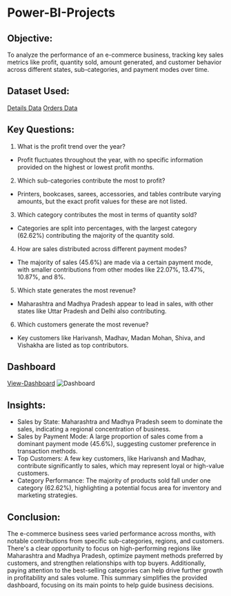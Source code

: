 # Power-BI-Projects
## Objective:
To analyze the performance of an e-commerce business, tracking key sales metrics like profit, quantity sold, amount generated, and customer behavior across different states, sub-categories, and payment modes over time.
## Dataset Used:
<a href="https://github.com/MSingh136/Power-BI-Projects/blob/main/Details.csv">Details Data</a>
<a href="https://github.com/MSingh136/Power-BI-Projects/blob/main/Orders.csv">Orders Data</a>

## Key Questions:
1.	What is the profit trend over the year?
- Profit fluctuates throughout the year, with no specific information provided on the highest or lowest profit months.
2.	Which sub-categories contribute the most to profit?
- Printers, bookcases, sarees, accessories, and tables contribute varying amounts, but the exact profit values for these are not listed.
3.	Which category contributes the most in terms of quantity sold?
- Categories are split into percentages, with the largest category (62.62%) contributing the majority of the quantity sold.
4.	How are sales distributed across different payment modes?
-	The majority of sales (45.6%) are made via a certain payment mode, with smaller contributions from other modes like 22.07%, 13.47%, 10.87%, and 8%.
5.	Which state generates the most revenue?
-	Maharashtra and Madhya Pradesh appear to lead in sales, with other states like Uttar Pradesh and Delhi also contributing.
6.	Which customers generate the most revenue?
-	Key customers like Harivansh, Madhav, Madan Mohan, Shiva, and Vishakha are listed as top contributors.

## Dashboard
<a href="https://github.com/MSingh136/Power-BI-Projects/blob/main/Dashboard.png"> View-Dashboard</a>
![Dashboard](https://github.com/user-attachments/assets/0f75cb7d-bb16-433f-94a7-6bfcb2dfe093)

## Insights:
-	Sales by State: Maharashtra and Madhya Pradesh seem to dominate the sales, indicating a regional concentration of business.
-	Sales by Payment Mode: A large proportion of sales come from a dominant payment mode (45.6%), suggesting customer preference in transaction methods.
-	Top Customers: A few key customers, like Harivansh and Madhav, contribute significantly to sales, which may represent loyal or high-value customers.
-	Category Performance: The majority of products sold fall under one category (62.62%), highlighting a potential focus area for inventory and marketing strategies.


## Conclusion:
The e-commerce business sees varied performance across months, with notable contributions from specific sub-categories, regions, and customers. There's a clear opportunity to focus on high-performing regions like Maharashtra and Madhya Pradesh, optimize payment methods preferred by customers, and strengthen relationships with top buyers. Additionally, paying attention to the best-selling categories can help drive further growth in profitability and sales volume. This summary simplifies the provided dashboard, focusing on its main points to help guide business decisions.
